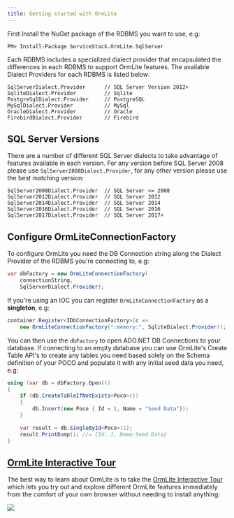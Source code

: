 ```yaml
---
title: Getting started with OrmLite
---
```


First Install the NuGet package of the RDBMS you want to use, e.g:

```
PM> Install-Package ServiceStack.OrmLite.SqlServer
```

Each RDBMS includes a specialized dialect provider that encapsulated the differences in each RDBMS
to support OrmLite features. The available Dialect Providers for each RDBMS is listed below:

```
SqlServerDialect.Provider      // SQL Server Version 2012+
SqliteDialect.Provider         // Sqlite
PostgreSqlDialect.Provider     // PostgreSQL 
MySqlDialect.Provider          // MySql
OracleDialect.Provider         // Oracle
FirebirdDialect.Provider       // Firebird
```

## SQL Server Versions

There are a number of different SQL Server dialects to take advantage of features available in each version. For any version before SQL Server 2008 please use `SqlServer2008Dialect.Provider`, for any other version please use the best matching version:

```
SqlServer2008Dialect.Provider  // SQL Server <= 2008
SqlServer2012Dialect.Provider  // SQL Server 2012
SqlServer2014Dialect.Provider  // SQL Server 2014
SqlServer2016Dialect.Provider  // SQL Server 2016
SqlServer2017Dialect.Provider  // SQL Server 2017+
```

## Configure OrmLiteConnectionFactory

To configure OrmLite you need the DB Connection string along the Dialect Provider of the RDBMS you're
connecting to, e.g:

```csharp
var dbFactory = new OrmLiteConnectionFactory(
    connectionString,  
    SqlServerDialect.Provider);
```

If you're using an IOC you can register `OrmLiteConnectionFactory` as a **singleton**, e.g:

```csharp
container.Register<IDbConnectionFactory>(c => 
    new OrmLiteConnectionFactory(":memory:", SqliteDialect.Provider)); //InMemory Sqlite DB
```

You can then use the `dbFactory` to open ADO.NET DB Connections to your database.
If connecting to an empty database you can use OrmLite's Create Table API's to create any tables
you need based solely on the Schema definition of your POCO and populate it with any initial
seed data you need, e.g:

```csharp
using (var db = dbFactory.Open())
{
    if (db.CreateTableIfNotExists<Poco>())
    {
        db.Insert(new Poco { Id = 1, Name = "Seed Data"});
    }

    var result = db.SingleById<Poco>(1);
    result.PrintDump(); //= {Id: 1, Name:Seed Data}
}
```

## [OrmLite Interactive Tour](https://gist.cafe/87164fa870ac7503b43333d1d275456c?docs=8a70f8bf2755f0a755afeca6b2a5238e)

The best way to learn about OrmLite is to take the [OrmLite Interactive Tour](https://gist.cafe/87164fa870ac7503b43333d1d275456c?docs=8a70f8bf2755f0a755afeca6b2a5238e)
which lets you try out and explore different OrmLite features immediately from the comfort of your own
browser without needing to install anything:

[![](https://raw.githubusercontent.com/ServiceStack/docs/master/docs/images/gistcafe/ormlite-tour-screenshot.png)](https://gist.cafe/87164fa870ac7503b43333d1d275456c?docs=8a70f8bf2755f0a755afeca6b2a5238e)

